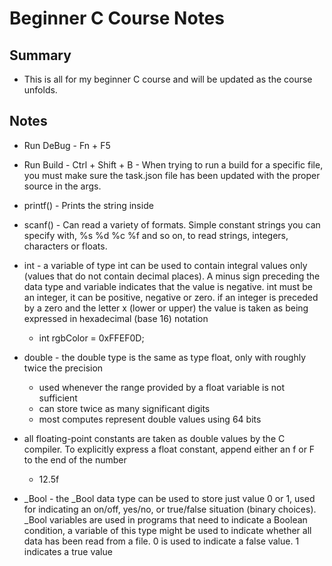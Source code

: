 # Beginner C Course Notes

## Summary

* This is all for my beginner C course and will be updated as the course unfolds.

## Notes

* Run DeBug - Fn + F5
* Run Build - Ctrl + Shift + B - When trying to run a build for a specific file, you must make sure the task.json file has been updated with the proper source in the args.  

* printf() - Prints the string inside
* scanf() - Can read a variety of formats. Simple constant strings you can specify with, %s %d %c %f and so on, to read strings, integers, characters or floats. 

* int - a variable of type int can be used to contain integral values only (values that do not contain decimal places). A minus sign preceding the data type and variable indicates that the   value is negative. int must be an integer, it can be positive, negative or zero. if an integer is preceded by a zero and the letter x (lower or upper) the value is taken as being expressed in hexadecimal (base 16) notation
    * int rgbColor = 0xFFEF0D;
* double - the double type is the same as type float, only with roughly twice the precision
    * used whenever the range provided by a float variable is not sufficient
    * can store twice as many significant digits
    * most computes represent double values using 64 bits
* all floating-point constants are taken as double values by the C compiler. To explicitly express a float constant, append either an f or F to the end of the number
    * 12.5f
* _Bool - the _Bool data type can be used to store just value 0 or 1, used for indicating an on/off, yes/no, or true/false situation (binary choices). _Bool variables are used in programs that need to indicate a Boolean condition, a variable of this type might be used to indicate whether all data has been read from a file. 0 is used to indicate a false value. 1 indicates a true value
